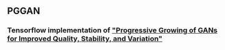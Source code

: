 ## PGGAN
### Tensorflow implementation of ["Progressive Growing of GANs for Improved Quality, Stability, and Variation"](https://arxiv.org/pdf/1710.10196.pdf)